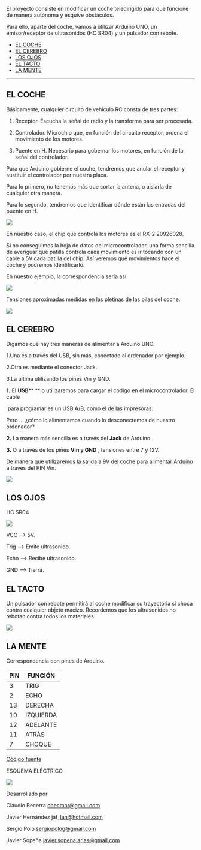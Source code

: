 El proyecto consiste en modificar un coche teledirigido para que funcione de manera autónoma y esquive obstáculos.

Para ello, aparte del coche, vamos a utilizar Arduino UNO, un emisor/receptor de ultrasonidos (HC SR04) y un pulsador con rebote.



- [EL COCHE](#el-coche)
- [EL CEREBRO](#el-cerebro)
- [LOS OJOS](#los-ojos)
- [EL TACTO](#el-tacto)
- [LA MENTE](#la-mente)

------




## EL COCHE

Básicamente, cualquier circuito de vehículo RC consta de tres partes:

1. Receptor. Escucha la señal de radio y la transforma para ser procesada.

2. Controlador. Microchip que, en función del circuito receptor, ordena el movimiento de los motores.

3. Puente en H. Necesario para gobernar los motores, en función de la señal del controlador.

Para que Arduino gobierne el coche, tendremos que anular el receptor y sustituir el controlador por nuestra placa.

Para lo primero, no tenemos más que cortar la antena, o aislarla de cualquier otra manera.

Para lo segundo, tendremos que identificar dónde están las entradas del puente en H.

![](img/RackMultipart20201010-4-s7oev8_html_d7f151a581ca5f7a.jpg)

En nuestro caso, el chip que controla los motores es el RX-2 20926028.

Si no conseguimos la hoja de datos del microcontrolador, una forma sencilla de averiguar qué patilla controla cada movimiento es ir tocando con un cable a 5V cada patilla del chip. Así veremos qué movimientos hace el coche y podremos identificarlo.

En nuestro ejemplo, la correspondencia sería así.

![](img/RackMultipart20201010-4-s7oev8_html_94d7c9378b9b98bf.png)

Tensiones aproximadas medidas en las pletinas de las pilas del coche.

![](img/RackMultipart20201010-4-s7oev8_html_1ad6fccba57c4af9.jpg)

## EL CEREBRO

Digamos que hay tres maneras de alimentar a Arduino UNO.

1.Una es a través del USB, sin más, conectado al ordenador por ejemplo.

2.Otra es mediante el conector Jack.

3.La última utilizando los pines Vin y GND.

**1.** El  **USB****  **lo utilizaremos para cargar el código en el microcontrolador. El cable

​          para programar es un USB A/B, como el de las impresoras.

Pero ... ¿cómo lo alimentamos cuando lo desconectemos de nuestro ordenador?

**2.** La manera más sencilla es a través del  **Jack** de Arduino.

**3.** O a través de los pines  **Vin y GND** , tensiones entre 7 y 12V.

De manera que utilizaremos la salida a 9V del coche para alimentar Arduino a través del PIN Vin.

![](img/RackMultipart20201010-4-s7oev8_html_d6cebc43f42af6a4.png)

## LOS OJOS

HC SR04

![](img/RackMultipart20201010-4-s7oev8_html_a52dd90a204f9e70.jpg)

VCC --> 5V.

Trig --> Emite ultrasonido.

Echo --> Recibe ultrasonido.

GND --> Tierra.

## EL TACTO

Un pulsador con rebote permitirá al coche modificar su trayectoria si choca contra cualquier objeto macizo. Recordemos que los ultrasonidos no rebotan contra todos los materiales.

![](img/RackMultipart20201010-4-s7oev8_html_1c8c6828f47b7503.jpg)

## LA MENTE

Correspondencia con pines de Arduino.

| **PIN** | FUNCIÓN |
| --- | --- |
| 3 | TRIG |
| 2 | ECHO |
| 13 | DERECHA |
| 10 | IZQUIERDA |
| 12 | ADELANTE |
| 11 | ATRÁS |
| 7 | CHOQUE |



[Código fuente](src/arducar.ino)

ESQUEMA ELÉCTRICO

![](img/RackMultipart20201010-4-s7oev8_html_beb5fa8dfabea8f4.jpg)

Desarrollado por

Claudio Becerra cbecmor@gmail.com

Javier Hernández jaf\_lan@hotmail.com

Sergio Polo sergiopolog@gmail.com

Javier Sopeña javier.sopena.arias@gmail.com